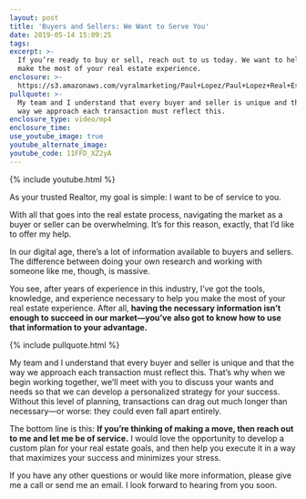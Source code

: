 ```yaml
---
layout: post
title: 'Buyers and Sellers: We Want to Serve You'
date: 2019-05-14 15:09:25
tags:
excerpt: >-
  If you’re ready to buy or sell, reach out to us today. We want to help you
  make the most of your real estate experience.
enclosure: >-
  https://s3.amazonaws.com/vyralmarketing/Paul+Lopez/Paul+Lopez+Real+Estate+_+Buyers+and+Sellers-+We+Want+to+Serve+You.mp4
pullquote: >-
  My team and I understand that every buyer and seller is unique and that the
  way we approach each transaction must reflect this.
enclosure_type: video/mp4
enclosure_time:
use_youtube_image: true
youtube_alternate_image:
youtube_code: 11FFD_XZ2yA
---
```


{% include youtube.html %}

As your trusted Realtor, my goal is simple: I want to be of service to you.&nbsp;

With all that goes into the real estate process, navigating the market as a buyer or seller can be overwhelming. It’s for this reason, exactly, that I’d like to offer my help.&nbsp;

In our digital age, there’s a lot of information available to buyers and sellers. The difference between doing your own research and working with someone like me, though, is massive.&nbsp;

You see, after years of experience in this industry, I’ve got the tools, knowledge, and experience necessary to help you make the most of your real estate experience. After all, **having the necessary information isn’t enough to succeed in our market—you’ve also got to know how to use that information to your advantage.&nbsp;**

{% include pullquote.html %}

My team and I understand that every buyer and seller is unique and that the way we approach each transaction must reflect this. That’s why when we begin working together, we’ll meet with you to discuss your wants and needs so that we can develop a personalized strategy for your success. Without this level of planning, transactions can drag out much longer than necessary—or worse: they could even fall apart entirely.

The bottom line is this: **If you’re thinking of making a move, then reach out to me and let me be of service.** I would love the opportunity to develop a custom plan for your real estate goals, and then help you execute it in a way that maximizes your success and minimizes your stress. &nbsp;

If you have any other questions or would like more information, please give me a call or send me an email. I look forward to hearing from you soon.<br>&nbsp;